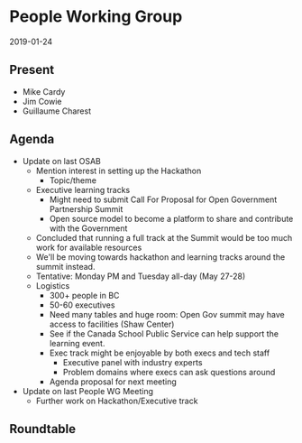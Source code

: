 # People Working Group
2019-01-24

## Present

* Mike Cardy
* Jim Cowie
* Guillaume Charest

## Agenda

* Update on last OSAB
  * Mention interest in setting up the Hackathon
    * Topic/theme 
  * Executive learning tracks
    * Might need to submit Call For Proposal for Open Government Partnership Summit
    * Open source model to become a platform to share and contribute with the Government
  * Concluded that running a full track at the Summit would be too much work for available resources
  * We'll be moving towards hackathon and learning tracks around the summit instead.
  * Tentative: Monday PM and Tuesday all-day (May 27-28)
  * Logistics
    * 300+ people in BC
    * 50-60 executives
    * Need many tables and huge room: Open Gov summit may have access to facilities (Shaw Center)
    * See if the Canada School Public Service can help support the learning event.
    * Exec track might be enjoyable by both execs and tech staff
      * Executive panel with industry experts
      * Problem domains where execs can ask questions around
    * Agenda proposal for next meeting
* Update on last People WG Meeting
  * Further work on Hackathon/Executive track

## Roundtable
